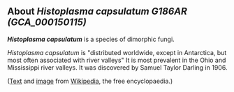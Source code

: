 About *Histoplasma capsulatum G186AR (GCA\_000150115)* 
------------------------------------------------------



***Histoplasma capsulatum*** is a species of dimorphic fungi.

*Histoplasma capsulatum* is \"distributed worldwide, except in
Antarctica, but most often associated with river valleys\" It is most
prevalent in the Ohio and Mississippi river valleys. It was discovered
by Samuel Taylor Darling in 1906.

([Text](http://en.wikipedia.org/wiki/Histoplasma_capsulatum) and
[image](https://en.wikipedia.org/wiki/Histoplasma_capsulatum#/media/File:Histoplasma_pas-d.jpg)
from [Wikipedia](http://en.wikipedia.org/), the free encyclopaedia.)
